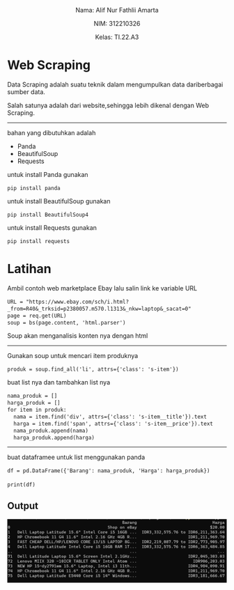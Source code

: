 <p align="center"

Nama: Alif Nur Fathlii Amarta

<p align="center"

NIM: 312210326

<p align="center"

Kelas: TI.22.A3

# Web Scraping

Data Scraping adalah suatu teknik dalam mengumpulkan data dariberbagai sumber data.

Salah satunya adalah dari website,sehingga lebih dikenal dengan Web Scraping.

---


bahan yang dibutuhkan adalah 
- Panda
- BeautifulSoup
- Requests

untuk install Panda gunakan

    pip install panda

untuk install BeautifulSoup gunakan

    pip install BeautifulSoup4

untuk install Requests gunakan

    pip install requests

# Latihan

Ambil contoh web marketplace Ebay lalu salin link ke variable URL 

```
URL = "https://www.ebay.com/sch/i.html?_from=R40&_trksid=p2380057.m570.l1313&_nkw=laptop&_sacat=0"
page = req.get(URL)
soup = bs(page.content, 'html.parser')
```

Soup akan menganalisis konten nya dengan html 

---

Gunakan soup untuk mencari item produknya 

    produk = soup.find_all('li', attrs={'class': 's-item'})

buat list nya dan tambahkan list nya 

```
nama_produk = []
harga_produk = []
for item in produk:
  nama = item.find('div', attrs={'class': 's-item__title'}).text
  harga = item.find('span', attrs={'class': 's-item__price'}).text
  nama_produk.append(nama)
  harga_produk.append(harga)
```
---

buat dataframee untuk list menggunakan panda

```
df = pd.DataFrame({'Barang': nama_produk, 'Harga': harga_produk})

print(df)
```

## Output

![img](Img/IMG1.png)